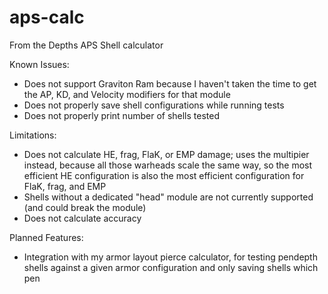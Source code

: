 # aps-calc
From the Depths APS Shell calculator

Known Issues:
  - Does not support Graviton Ram because I haven't taken the time to get the AP, KD, and Velocity modifiers for that module
  - Does not properly save shell configurations while running tests
  - Does not properly print number of shells tested

Limitations:
  - Does not calculate HE, frag, FlaK, or EMP damage; uses the multipier instead, because all those warheads scale the same way, so the most efficient HE configuration is also the most efficient configuration for FlaK, frag, and EMP
  - Shells without a dedicated "head" module are not currently supported (and could break the module)
  - Does not calculate accuracy

Planned Features:
  - Integration with my armor layout pierce calculator, for testing pendepth shells against a given armor configuration and only saving shells which pen

